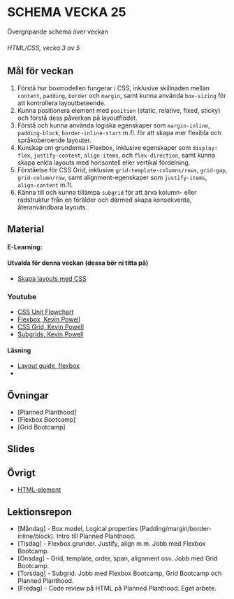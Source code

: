 # SCHEMA VECKA 25
Övergripande schema över veckan

###### HTML/CSS, vecka 3 av 5

## Mål för veckan
1. Förstå hur boxmodellen fungerar i CSS, inklusive skillnaden mellan `content`, `padding`, `border` och `margin`, samt kunna använda `box-sizing` för att kontrollera layoutbeteende.  
2. Kunna positionera element med `position` (static, relative, fixed, sticky) och förstå dess påverkan på layoutflödet.  
3. Förstå och kunna använda logiska egenskaper som `margin-inline`, `padding-block`, `border-inline-start` m.fl. för att skapa mer flexibla och språkoberoende layouter.  
4. Kunskap om grunderna i Flexbox, inklusive egenskaper som `display: flex`, `justify-content`, `align-items`, och `flex-direction`, samt kunna skapa enkla layouts med horisontell eller vertikal fördelning.  
5. Förståelse för CSS Grid, inklusive `grid-template-columns/rows`, `grid-gap`, `grid-column/row`, samt alignment-egenskaper som `justify-items`, `align-content` m.fl.  
6. Känna till och kunna tillämpa `subgrid` för att ärva kolumn- eller radstruktur från en förälder och därmed skapa konsekventa, återanvändbara layouts.


## Material
#### E-Learning:

#### Utvalda för denna veckan (dessa bör ni titta på)
* [Skapa layouts med CSS](https://app.pluralsight.com/ilx/video-courses/clips/06125ef3-cc36-4490-a93d-e7147305a13b)

### Youtube
* [CSS Unit Flowchart](https://www.youtube.com/watch?v=Utc_uhvTluk)
* [Flexbox, Kevin Powell](https://www.youtube.com/watch?v=u044iM9xsWU)
* [CSS Grid, Kevin Powell](https://www.youtube.com/watch?v=rg7Fvvl3taU)
* [Subgrids, Kevin Powell](https://www.youtube.com/watch?v=IIQa9f0REtM)

#### Läsning
* [Layout guide, flexbox](https://css-tricks.com/snippets/css/a-guide-to-flexbox/)
* 

## Övningar
* [Planned Planthood]
* [Flexbox Bootcamp]
* [Grid Bootcamp]

## Slides

## Övrigt
* [HTML-element](https://github.com/Lexicon-frontend-2025/html-cheatsheet)

## Lektionsrepon
* [Måndag] - Box model, Logical properties (Padding/margin/border-inline/block). Intro till Planned Planthood. 
* [Tisdag] - Flexbox grunder. Justify, align m.m. Jobb med Flexbox Bootcamp.
* [Onsdag] - Grid, template, order, span, alignment osv. Jobb med Grid Bootcamp.
* [Torsdag] - Subgrid. Jobb med Flexbox Bootcamp, Grid Bootcamp och Planned Planthood.
* [Fredag] - Code review på HTML på Planned Planthood. Eget arbete.
